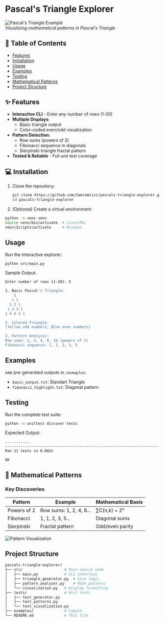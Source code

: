# Pascal's Triangle Explorer

![Pascal's Triangle Example](examples/colored_output.png)  
*Visualizing mathematical patterns in Pascal's Triangle*

## 📖 Table of Contents
- [Features](#-features)
- [Installation](#-installation)
- [Usage](#-usage)
- [Examples](#-examples)
- [Testing](#-testing)
- [Mathematical Patterns](#-mathematical-patterns)
- [Project Structure](#-project-structure)


## ✨ Features
- **Interactive CLI** - Enter any number of rows (1-20)
- **Multiple Displays**:
  - Basic triangle output
  - Color-coded even/odd visualization
- **Pattern Detection**:
  - Row sums (powers of 2)
  - Fibonacci sequence in diagonals
  - Sierpinski triangle fractal pattern
- **Tested & Reliable** - Full unit test coverage

## 💻 Installation
1. Clone the repository:
   ```bash
   git clone https://github.com/SamraAzizi/pascals-triangle-explorer.git
   cd pascals-triangle-explorer

2. (Optional) Create a virtual environment:
```bash
python -m venv venv
source venv/bin/activate  # Linux/Mac
venv\Scripts\activate     # Windows
```

## Usage
Run the interactive explorer:
```bash
python src/main.py
```

Sample Output:
```bash
Enter number of rows (1-20): 5

1. Basic Pascal's Triangle:
    1    
   1 1   
  1 2 1  
 1 3 3 1 
1 4 6 4 1

2. Colored Triangle:
[Yellow odd numbers, Blue even numbers]

3. Pattern Analysis:
Row sums: 1, 2, 4, 8, 16 (powers of 2)
Fibonacci sequence: 1, 1, 2, 3, 5
```

## Examples
see pre-generated outputs in `/exmaples`:
- `basic_output.txt`: Standart Triangle
- `fibonacci_highlight.txt`: Diagonal pattern

## Testing
Run the complete test suite:
```bash
python -m unittest discover tests
```

Expected Output:
```bash
...........
----------------------------------------------------------------------
Ran 11 tests in 0.002s

OK
```

## 🔢 Mathematical Patterns

### Key Discoveries

| Pattern       | Example               | Mathematical Basis       |
|---------------|-----------------------|--------------------------|
| Powers of 2   | Row sums: 1, 2, 4, 8... | ∑C(n,k) = 2ⁿ             |
| Fibonacci     | 1, 1, 2, 3, 5...      | Diagonal sums            |
| Sierpinski    | Fractal pattern       | Odd/even parity          |

![Pattern Visualization](https://docs/patterns.png)

## Project Structure
```bash
pascals-triangle-explorer/
├── src/                   # Main source code
│   ├── main.py            # CLI interface
│   ├── triangle_generator.py  # Core logic
│   ├── pattern_analyzer.py    # Math patterns
│   └── visualization.py   # Display formatting
├── tests/                 # Unit tests
│   ├── test_generator.py
│   ├── test_patterns.py
│   └── test_visualization.py
├── examples/              # Sample 
└── README.md              # This file
```

